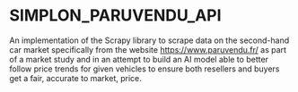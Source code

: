 # SIMPLON_PARUVENDU_API
An implementation of the Scrapy library to scrape data on the second-hand car market specifically from the website https://www.paruvendu.fr/ as part of a market study and in an attempt to build an AI model able to better follow price trends for given vehicles to ensure both resellers and buyers get a fair, accurate to market, price.
